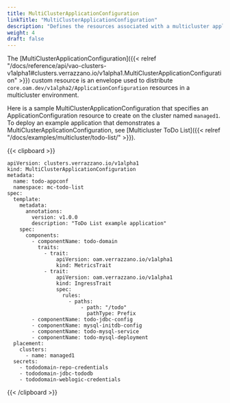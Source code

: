 ```yaml
---
title: MultiClusterApplicationConfiguration
linkTitle: "MultiClusterApplicationConfiguration"
description: "Defines the resources associated with a multicluster application"
weight: 4
draft: false
---
```

The [MultiClusterApplicationConfiguration]({{< relref "/docs/reference/api/vao-clusters-v1alpha1#clusters.verrazzano.io/v1alpha1.MultiClusterApplicationConfiguration" >}}) custom resource is an envelope used to distribute `core.oam.dev/v1alpha2/ApplicationConfiguration` resources in a multicluster environment.

Here is a sample MultiClusterApplicationConfiguration that specifies an ApplicationConfiguration resource to create on the cluster named `managed1`.  To deploy an example application that demonstrates a MultiClusterApplicationConfiguration, see [Multicluster ToDo List]({{< relref "/docs/examples/multicluster/todo-list/" >}}).

{{< clipboard >}}
<div class="highlight">

    apiVersion: clusters.verrazzano.io/v1alpha1
    kind: MultiClusterApplicationConfiguration
    metadata:
      name: todo-appconf
      namespace: mc-todo-list
    spec:
      template:
        metadata:
          annotations:
            version: v1.0.0
            description: "ToDo List example application"
        spec:
          components:
            - componentName: todo-domain
              traits:
                - trait:
                    apiVersion: oam.verrazzano.io/v1alpha1
                    kind: MetricsTrait
                - trait:
                    apiVersion: oam.verrazzano.io/v1alpha1
                    kind: IngressTrait
                    spec:
                      rules:
                        - paths:
                            - path: "/todo"
                              pathType: Prefix
            - componentName: todo-jdbc-config
            - componentName: mysql-initdb-config
            - componentName: todo-mysql-service
            - componentName: todo-mysql-deployment
      placement:
        clusters:
          - name: managed1
      secrets:
        - tododomain-repo-credentials
        - tododomain-jdbc-tododb
        - tododomain-weblogic-credentials

</div>
{{< /clipboard >}}

